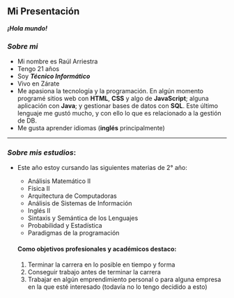 ## **Mi Presentación**
***¡Hola mundo!***

### ***Sobre mi***
- Mi nombre es Raúl Arriestra
- Tengo 21 años
- Soy ___Técnico Informático___
- Vivo en Zárate
- Me apasiona la tecnología y la programación. En algún momento programé sitios web con **HTML**, **CSS** y algo de **JavaScript**; alguna aplicación con **Java**; y  gestionar bases de datos con **SQL**. Este último lenguaje me gustó mucho, y con ello lo que es relacionado a la gestión de DB.
- Me gusta aprender idiomas (**inglés** principalmente)

***

### ***Sobre mis estudios***:
- Este año estoy cursando las siguientes materias de 2° año:
    - Análisis Matemático II
    - Física II
    - Arquitectura de Computadoras
    - Análisis de Sistemas de Información
    - Inglés II
    - Sintaxis y Semántica de los Lenguajes
    - Probabilidad y Estadística
    - Paradigmas de la programación

  #### **Como objetivos profesionales y académicos destaco**:
    1. Terminar la carrera en lo posible en tiempo y forma
    2. Conseguir trabajo antes de terminar la carrera
    3. Trabajar en algún emprendimiento personal o para alguna empresa en la que esté interesado (todavía no lo tengo decidido a esto)
